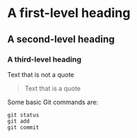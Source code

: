 # A first-level heading
## A second-level heading
### A third-level heading

Text that is not a quote

> Text that is a quote

Some basic Git commands are:
```
git status
git add
git commit
```

